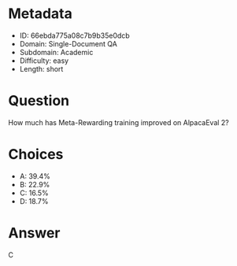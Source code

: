 # Metadata

- ID: 66ebda775a08c7b9b35e0dcb
- Domain: Single-Document QA
- Subdomain: Academic
- Difficulty: easy
- Length: short

# Question

How much has Meta-Rewarding training improved on AlpacaEval 2?

# Choices

- A: 39.4%
- B: 22.9%
- C: 16.5%
- D: 18.7%

# Answer

C
